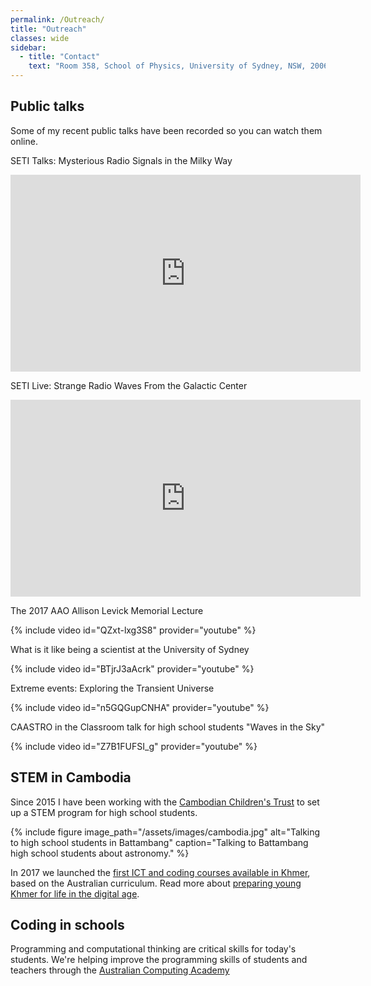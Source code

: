 ```yaml
---
permalink: /Outreach/
title: "Outreach"
classes: wide
sidebar:
  - title: "Contact"
    text: "Room 358, School of Physics, University of Sydney, NSW, 2006"
---
```



## Public talks
Some of my recent public talks have been recorded so you can watch them online.

SETI Talks: Mysterious Radio Signals in the Milky Way

<iframe width="560" height="315" src="https://www.youtube.com/embed/d8rb0-Ts7bY" title="YouTube video player" frameborder="0" allow="accelerometer; autoplay; clipboard-write; encrypted-media; gyroscope; picture-in-picture" allowfullscreen></iframe>

SETI Live: Strange Radio Waves From the Galactic Center

<iframe width="560" height="315" src="https://www.youtube.com/embed/reGZ9d8k3I0" title="YouTube video player" frameborder="0" allow="accelerometer; autoplay; clipboard-write; encrypted-media; gyroscope; picture-in-picture" allowfullscreen></iframe>

The 2017 AAO Allison Levick Memorial Lecture

{% include video id="QZxt-lxg3S8" provider="youtube" %}

What is it like being a scientist at the University of Sydney

{% include video id="BTjrJ3aAcrk" provider="youtube" %}

Extreme events: Exploring the Transient Universe

{% include video id="n5GQGupCNHA" provider="youtube" %}

CAASTRO in the Classroom talk for high school students "Waves in the Sky"

{% include video id="Z7B1FUFSI_g" provider="youtube" %}


## STEM in Cambodia
Since 2015 I have been working with the [Cambodian Children's Trust](https://cambodianchildrenstrust.org/)
to set up a STEM program for high school students.

{% include figure image_path="/assets/images/cambodia.jpg" alt="Talking to high school students in Battambang" caption="Talking to Battambang high school students about astronomy." %}

In 2017 we launched
the [first ICT and coding courses available in Khmer](https://groklearning.com/ictangkor/),
based on the Australian curriculum. Read more about [preparing young Khmer for life in the digital age](https://blog.groklearning.com/preparing-young-khmer-for-life-in-the-digital-age-6b336d94df4a).


## Coding in schools
Programming and computational thinking are critical skills for today's students.
We're helping improve the programming skills of students and teachers through the [Australian Computing Academy](https://aca.edu.au/)
